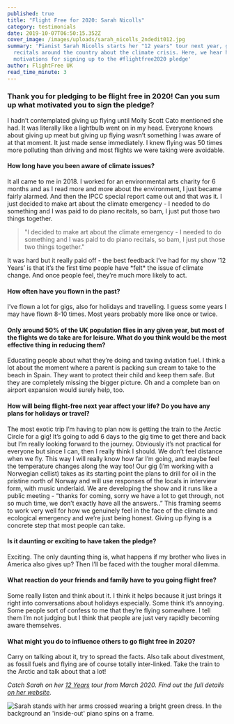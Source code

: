 ```yaml
---
published: true
title: "Flight Free for 2020: Sarah Nicolls"
category: testimonials
date: 2019-10-07T06:50:15.352Z
cover_image: /images/uploads/sarah_nicolls_2ndedit012.jpg
summary: 'Pianist Sarah Nicolls starts her "12 years" tour next year, giving
  recitals around the country about the climate crisis. Here, we hear her
  motivations for signing up to the #flightfree2020 pledge'
author: FlightFree UK
read_time_minute: 3
---
```

### **Thank you for pledging to be flight free in 2020! Can you sum up what motivated you to sign the pledge?**

I hadn’t contemplated giving up flying until Molly Scott Cato mentioned she had. It was literally like a lightbulb went on in my head. Everyone knows about giving up meat but giving up flying wasn’t something I was aware of at that moment. It just made sense immediately. I knew flying was 50 times more polluting than driving and most flights we were taking were avoidable. 

#### **How long have you been aware of climate issues?**

It all came to me in 2018.  I worked for an environmental arts charity for 6 months and as I read more and more about the environment, I just became fairly alarmed. And then the IPCC special report came out and that was it.  I just decided to make art about the climate emergency - I needed to do something and I was paid to do piano recitals, so bam, I just put those two things together.  

> "I decided to make art about the climate emergency - I needed to do something and I was paid to do piano recitals, so bam, I just put those two things together."

It was hard but it really paid off - the best feedback I’ve had for my show ’12 Years’ is that it’s the first time people have \*felt\* the issue of climate change. And once people feel, they’re much more likely to act.

#### **How often have you flown in the past?**

I’ve flown a lot for gigs, also for holidays and travelling.  I guess some years I may have flown 8-10 times.  Most years probably more like once or twice.

#### **Only around 50% of the UK population flies in any given year, but most of the flights we do take are for leisure. What do you think would be the most effective thing in reducing them?**

Educating people about what they’re doing and taxing aviation fuel.  I think a lot about the moment where a parent is packing sun cream to take to the beach in Spain. They want to protect their child and keep them safe.  But they are completely missing the bigger picture.  Oh and a complete ban on airport expansion would surely help, too.

#### **How will being flight-free next year affect your life? Do you have any plans for holidays or travel?**

The most exotic trip I’m having to plan now is getting the train to the Arctic Circle for a gig!  It’s going to add 6 days to the gig time to get there and back but I’m really looking forward to the journey.  Obviously it’s not practical for everyone but since I can, then I really think I should.  We don’t feel distance when we fly.  This way I will really know how far I’m going, and maybe feel the temperature changes along the way too!  Our gig (I’m working with a Norwegian cellist) takes as its starting point the plans to drill for oil in the pristine north of Norway and will use responses of the locals in interview form, with music underlaid. We are developing the show and it runs like a public meeting - “thanks for coming, sorry we have a lot to get through, not so much time, we don’t exactly have all the answers..”  This framing seems to work very well for how we genuinely feel in the face of the climate and ecological emergency and we’re just being honest.  Giving up flying is a concrete step that most people can take.  

#### **Is it daunting or exciting to have taken the pledge?**

Exciting.  The only daunting thing is, what happens if my brother who lives in America also gives up?  Then I’ll be faced with the tougher moral dilemma.

#### **What reaction do your friends and family have to you going flight free?**

Some really listen and think about it.  I think it helps because it just brings it right into conversations about holidays especially.  Some think it’s annoying.  Some people sort of confess to me that they’re flying somewhere.  I tell them I’m not judging but I think that people are just very rapidly becoming aware themselves.

#### **What might you do to influence others to go flight free in 2020?**

Carry on talking about it, try to spread the facts. Also talk about divestment, as fossil fuels and flying are of course totally inter-linked. Take the train to the Arctic and talk about that a lot! 

*Catch Sarah on her* *[12 Years](http://sarahnicolls.com/the-musical-activist/)* *tour from March 2020. Find out the full details* *[on her website](http://sarahnicolls.com/the-musical-activist/).*

![Sarah stands with her arms crossed wearing a bright green dress. In the background an 'inside-out' piano spins on a frame. ](/images/uploads/sarah_nicolls_2ndedit012.jpg "Sarah lets her inside-out piano do the flying for her")